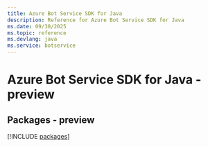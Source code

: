 ```yaml
---
title: Azure Bot Service SDK for Java
description: Reference for Azure Bot Service SDK for Java
ms.date: 09/30/2025
ms.topic: reference
ms.devlang: java
ms.service: botservice
---
```

# Azure Bot Service SDK for Java - preview
## Packages - preview
[!INCLUDE [packages](bot-service-index.md)]